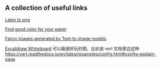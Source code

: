 
## A collection of useful links

[Latex to png](https://latex2png.com/)

[Find good color for your paper](https://colorhunt.co/)

[Fancy images generated by Text-to-image models](https://civitai.com/)

[Excalidraw Whiteboard](https://excalidraw.com/) 可以画很好玩的图，比如说 verl 文档里边这种 https://verl.readthedocs.io/en/latest/examples/config.html#config-explain-page 
